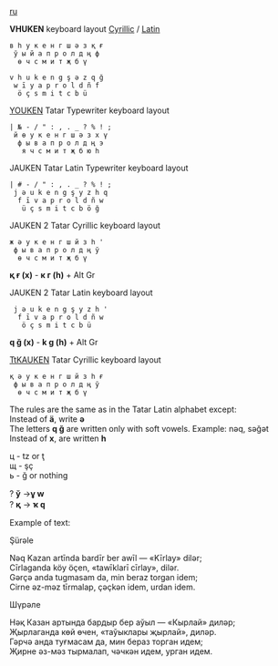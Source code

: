 [ru](https://github.com/2k1dmg/cta/blob/main/Tatar/Tatar_ru.md)

**VHUKEN** keyboard layout [Cyrillic](https://raw.githubusercontent.com/2k1dmg/cta/main/Tatar/TtVHUKEN.klc) / [Latin](https://raw.githubusercontent.com/2k1dmg/cta/main/Tatar/TtVHUKEN_LAT.klc)
```
в һ у к е н г ш ә з қ ғ
 ў ы й а п р о л д ң ф
  ө ч с м и т җ б ү

v h u k e n g ş ə z q ğ
 w ī y a p r o l d ñ f
  ö ç s m i t c b ü
```

[YOUKEN](https://raw.githubusercontent.com/2k1dmg/cta/main/Tatar/TtYOUKENtw.klc) Tatar Typewriter keyboard layout
```
| № - / " : , . _ ? % ! ;
 й ө у к е н г ш ә з х ү
  ф ы в а п р о л д ң э
   я ч с м и т җ б ю һ
```

JAUKEN Tatar Latin Typewriter keyboard layout
```
| # - / " : , . _ ? % ! ;
 j ə u k e n g ş y z h q
  f ī v a p r o l d ñ w
   ü ç s m i t c b ö ğ
```

JAUKEN 2 Tatar Cyrillic keyboard layout
```
ж ә у к е н г ш й з һ '
 ф ы в а п р о л д ң ў
  ө ч с м и т җ б ү 
```
**қ ғ (х)** - **к г (һ)** + Alt Gr

JAUKEN 2 Tatar Latin keyboard layout
```
 j ə u k e n g ş y z h '
  f ī v a p r o l d ñ w
   ö ç s m i t c b ü
```
**q ğ (x)** - **k g (h)** + Alt Gr

[TtKAUKEN](https://raw.githubusercontent.com/2k1dmg/cta/main/Tatar/TtKAUKEN.klc) Tatar Cyrillic keyboard layout
```
қ ә у к е н г ш й з һ ғ
 ф ы в а п р о л д ң ў
  ө ч с м и т җ б ү
```

The rules are the same as in the Tatar Latin alphabet except:  
Instead of **ä**, write **ə**  
The letters **q ğ** are written only with soft vowels. Example: nəq, səğət  
Instead of **x**, are written **h**  

ц - tz or ţ  
щ - şç  
ь - ğ or nothing

? **ў** ->**ұ ԝ**  
? **қ** -> **ҡ ԛ**

Example of text:

Şürəle

Nəq Kazan artīnda bardīr ber awīl — «Kīrlay» dilər;  
Cīrlaganda köy öçen, «tawīklarī cīrlay», dilər.  
Gərçə anda tugmasam da, min beraz torgan idem;  
Cirne əz-məz tīrmalap, çəçkən idem, urdan idem.

Шүрәле

Нәқ Казан артында бардыр бер аўыл — «Кырлай» диләр;  
Җырлаганда көй өчен, «таўыклары җырлай», диләр.  
Гәрчә анда туғмасам да, мин бераз торган идем;  
Җирне әз-мәз тырмалап, чәчкән идем, урган идем.
